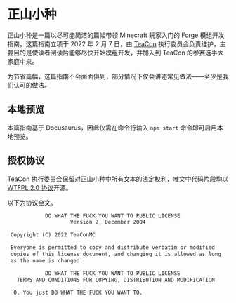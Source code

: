 # 正山小种

正山小种是一篇以尽可能简洁的篇幅带领 Minecraft 玩家入门的 Forge 模组开发指南。这篇指南立项于 2022 年 2 月 7 日，由 [TeaCon](https://www.teacon.cn/) 执行委员会负责维护，主要目的是使读者阅读后能够尽快开始模组开发，并加入到 TeaCon 的参赛选手大家庭中来。

为节省篇幅，这篇指南不会面面俱到，部分情况下仅会讲述常见做法——至少是我们认可的做法。

## 本地预览

本篇指南基于 Docusaurus，因此仅需在命令行输入 `npm start` 命令即可启用本地预览。

## 授权协议

TeaCon 执行委员会保留对正山小种中所有文本的法定权利，唯文中代码片段均以 [WTFPL 2.0 协议](http://www.wtfpl.net/about/)开源。

以下为协议全文。

```txt
            DO WHAT THE FUCK YOU WANT TO PUBLIC LICENSE
                    Version 2, December 2004

 Copyright (C) 2022 TeaConMC

 Everyone is permitted to copy and distribute verbatim or modified
 copies of this license document, and changing it is allowed as long
 as the name is changed.

            DO WHAT THE FUCK YOU WANT TO PUBLIC LICENSE
   TERMS AND CONDITIONS FOR COPYING, DISTRIBUTION AND MODIFICATION

  0. You just DO WHAT THE FUCK YOU WANT TO.
```
